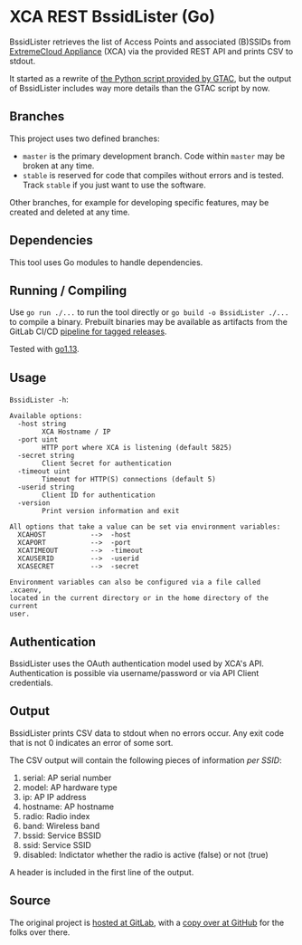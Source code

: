 # XCA REST BssidLister (Go)

BssidLister retrieves the list of Access Points and associated (B)SSIDs from [ExtremeCloud Appliance](https://www.extremenetworks.com/product/extremecloud-appliance/) (XCA) via the provided REST API and prints CSV to stdout.

It started as a rewrite of [the Python script provided by GTAC](https://gtacknowledge.extremenetworks.com/articles/How_To/How-can-I-retrieve-a-list-of-BSSIDs-from-an-XCA-controller-using-the-REST-API/), but the output of BssidLister includes way more details than the GTAC script by now.

## Branches

This project uses two defined branches:

* `master` is the primary development branch. Code within `master` may be broken at any time.
* `stable` is reserved for code that compiles without errors and is tested. Track `stable` if you just want to use the software.

Other branches, for example for developing specific features, may be created and deleted at any time.

## Dependencies

This tool uses Go modules to handle dependencies.

## Running / Compiling

Use `go run ./...` to run the tool directly or `go build -o BssidLister ./...` to compile a binary. Prebuilt binaries may be available as artifacts from the GitLab CI/CD [pipeline for tagged releases](https://gitlab.com/rbrt-weiler/xca-rest-bssidlister-go/pipelines?scope=tags).

Tested with [go1.13](https://golang.org/doc/go1.13).

## Usage

`BssidLister -h`:

```text
Available options:
  -host string
    	XCA Hostname / IP
  -port uint
    	HTTP port where XCA is listening (default 5825)
  -secret string
    	Client Secret for authentication
  -timeout uint
    	Timeout for HTTP(S) connections (default 5)
  -userid string
    	Client ID for authentication
  -version
    	Print version information and exit

All options that take a value can be set via environment variables:
  XCAHOST           -->  -host
  XCAPORT           -->  -port
  XCATIMEOUT        -->  -timeout
  XCAUSERID         -->  -userid
  XCASECRET         -->  -secret

Environment variables can also be configured via a file called .xcaenv,
located in the current directory or in the home directory of the current
user.
```

## Authentication

BssidLister uses the OAuth authentication model used by XCA's API. Authentication is possible via username/password or via API Client credentials.

## Output

BssidLister prints CSV data to stdout when no errors occur. Any exit code that is not 0 indicates an error of some sort.

The CSV output will contain the following pieces of information _per SSID_:

1. serial: AP serial number
1. model: AP hardware type
1. ip: AP IP address
1. hostname: AP hostname
1. radio: Radio index
1. band: Wireless band
1. bssid: Service BSSID
1. ssid: Service SSID
1. disabled: Indictator whether the radio is active (false) or not (true)

A header is included in the first line of the output.

## Source

The original project is [hosted at GitLab](https://gitlab.com/rbrt-weiler/xca-rest-bssidlister-go), with a [copy over at GitHub](https://github.com/rbrt-weiler/xca-rest-bssidlister-go) for the folks over there.
